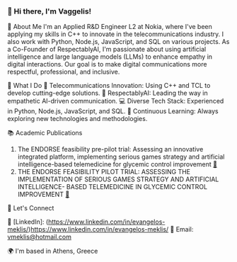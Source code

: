 ### 👋 Hi there, I'm Vaggelis!
🚀 About Me
I'm an Applied R&D Engineer L2 at Nokia, where I've been applying my skills in C++ to innovate in the telecommunications industry. I also work with Python, Node.js, JavaScript, and SQL on various projects.
As a Co-Founder of RespectablyAI, I'm passionate about using artificial intelligence and large language models (LLMs) to enhance empathy in digital interactions. Our goal is to make digital communications more respectful, professional, and inclusive.

🌟 What I Do
📡 Telecommunications Innovation: Using C++ and TCL to develop cutting-edge solutions.
🤖 RespectablyAI: Leading the way in empathetic AI-driven communication.
💻 Diverse Tech Stack: Experienced in Python, Node.js, JavaScript, and SQL.
🧠 Continuous Learning: Always exploring new technologies and methodologies.

📚 Academic Publications

1. The ENDORSE feasibility pre-pilot trial: Assessing an innovative integrated platform, implementing serious games strategy and artificial intelligence-based telemedicine for glycemic control improvement [🔗](https://pesquisa.bvsalud.org/global-literature-on-novel-coronavirus-2019-ncov/resource/pt/covidwho-2137197)
2. THE ENDORSE FEASIBILITY PILOT TRIAL: ASSESSING THE IMPLEMENTATION OF SERIOUS GAMES STRATEGY AND ARTIFICIAL INTELLIGENCE- BASED TELEMEDICINE IN GLYCEMIC CONTROL IMPROVEMENT  [🔗](https://pesquisa.bvsalud.org/global-literature-on-novel-coronavirus-2019-ncov/resource/pt/covidwho-1896158)

🤝 Let's Connect

💼 [LinkedIn]: (https://www.linkedin.com/in/evangelos-meklis/)https://www.linkedin.com/in/evangelos-meklis/
📧 Email: vmeklis@hotmail.com

🌍  I'm based in Athens, Greece

